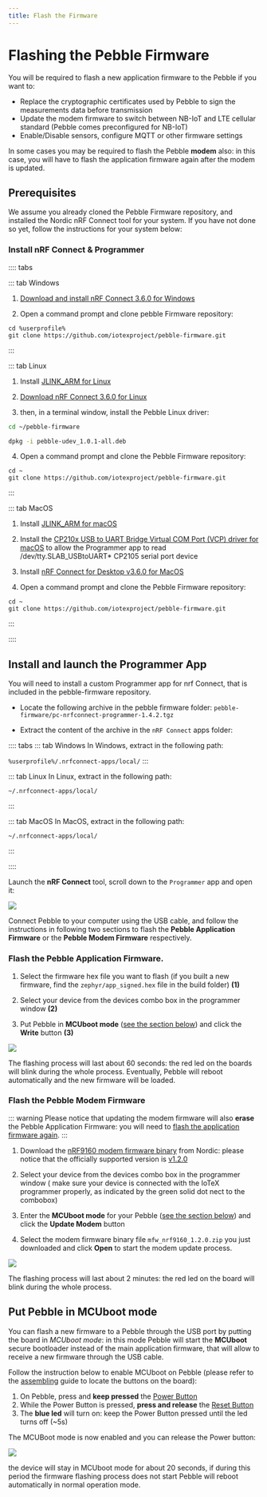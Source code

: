 ```yaml
---
title: Flash the Firmware
---
```


# Flashing the Pebble Firmware

You will be required to flash a new application firmware to the Pebble if you want to:

- Replace the cryptographic certificates used by Pebble to sign the measurements data before transmission
- Update the modem firmware to switch between NB-IoT and LTE cellular standard (Pebble comes preconfigured for NB-IoT)
- Enable/Disable sensors, configure MQTT or other firmware settings

In some cases you may be required to flash the Pebble **modem** also: in this case, you will have to flash the application firmware again after the modem is updated.

## Prerequisites

We assume you already cloned the Pebble Firmware repository, and installed the Nordic nRF Connect tool for your system. If you have not done so yet, follow the instructions for your system below:

### Install nRF Connect & Programmer

:::: tabs

::: tab Windows

1. [Download and install nRF Connect 3.6.0 for Windows](https://www.nordicsemi.com/-/media/Software-and-other-downloads/Desktop-software/nRF-Connect-for-Desktop/3-6-0/nrfconnectsetup360ia32.exe)

2. Open a command prompt and clone pebble Firmware repository:

```
cd %userprofile%
git clone https://github.com/iotexproject/pebble-firmware.git
```

:::

::: tab Linux

1. Install [JLINK_ARM for Linux](https://www.segger.com/downloads/jlink/#J-LinkSoftwareAndDocumentationPack)

2. [Download nRF Connect 3.6.0 for Linux](https://www.nordicsemi.com/-/media/Software-and-other-downloads/Desktop-software/nRF-Connect-for-Desktop/3-6-0/nrfconnect360x8664.AppImage)

3. then, in a terminal window, install the Pebble Linux driver:

```sh
cd ~/pebble-firmware

dpkg -i pebble-udev_1.0.1-all.deb
```

4. Open a command prompt and clone the Pebble Firmware repository:

```
cd ~
git clone https://github.com/iotexproject/pebble-firmware.git
```

:::

::: tab MacOS

1. Install [JLINK_ARM for macOS](https://www.segger.com/downloads/jlink/#J-LinkSoftwareAndDocumentationPack)

2. Install the [CP210x USB to UART Bridge Virtual COM Port (VCP) driver for macOS](https://www.silabs.com/products/development-tools/software/usb-to-uart-bridge-vcp-drivers) to allow the Programmer app to read /dev/tty.SLAB_USBtoUART\* CP2105 serial port device

3. Install [nRF Connect for Desktop v3.6.0 for MacOS](https://www.nordicsemi.com/-/media/Software-and-other-downloads/Desktop-software/nRF-Connect-for-Desktop/3-6-0/nrfconnect360.dmg)

4. Open a command prompt and clone the Pebble Firmware repository:

```
cd ~
git clone https://github.com/iotexproject/pebble-firmware.git
```

:::

::::

## Install and launch the Programmer App

You will need to install a custom Programmer app for nrf Connect, that is included in the pebble-firmware repository.

- Locate the following archive in the pebble firmware folder: `pebble-firmware/pc-nrfconnect-programmer-1.4.2.tgz`

- Extract the content of the archive in the `nRF Connect` apps folder:

:::: tabs
::: tab Windows
In Windows, extract in the following path:

`%userprofile%/.nrfconnect-apps/local/`
:::

::: tab Linux
In Linux, extract in the following path:

`~/.nrfconnect-apps/local/`

:::

::: tab MacOS
In MacOS, extract in the following path:

`~/.nrfconnect-apps/local/`

:::

::::

Launch the **nRF Connect** tool, scroll down to the `Programmer` app and open it:

![](/img/developer/pebble-sdk/programmer_fig2.png)

Connect Pebble to your computer using the USB cable, and follow the instructions in following two sections to flash the **Pebble Application Firmware** or the **Pebble Modem Firmware** respectively.

### Flash the Pebble Application Firmware<span id="pebble_flash_app">.</span>

1. Select the firmware hex file you want to flash (if you built a new firmware, find the `zephyr/app_signed.hex` file in the build folder) **(1)**

2. Select your device from the devices combo box in the programmer window **(2)**

3. Put Pebble in **MCUboot mode** ([see the section below](#put-pebble-tracker-in-mcuboot-mode)) and click the **Write** button **(3)**

![](/img/developer/pebble-sdk/programmer_fig3.png)

The flashing process will last about 60 seconds: the red led on the boards will blink during the whole process. Eventually, Pebble will reboot automatically and the new firmware will be loaded.

### Flash the Pebble Modem Firmware

::: warning
Please notice that updating the modem firmware will also **erase** the Pebble Application Firmware: you will need to [flash the application firmware again](#pebble_flash_app).
:::

1. Download the [nRF9160 modem firmware binary](https://www.nordicsemi.com/Products/Low-power-cellular-IoT/nRF9160/Download) from Nordic: please notice that the officially supported version is [v1.2.0](https://www.nordicsemi.com/-/media/Software-and-other-downloads/Dev-Kits/nRF9160-DK/nRF9160-modem-FW/mfwnrf9160120.zip])

2. Select your device from the devices combo box in the programmer window ( make sure your device is connected with the IoTeX programmer properly, as indicated by the green solid dot nect to the combobox)

3. Enter the **MCUboot mode** for your Pebble ([see the section below](#put-pebble-tracker-in-mcuboot-mode)) and click the **Update Modem** button

4. Select the modem firmware binary file `mfw_nrf9160_1.2.0.zip` you just downloaded and click **Open** to start the modem update process.

![](/img/developer/pebble-sdk/programmer_fig4.png)

The flashing process will last about 2 minutes: the red led on the board will blink during the whole process.

## Put Pebble in **MCUboot mode**

You can flash a new firmware to a Pebble through the USB port by putting the board in _MCUboot mode_: in this mode Pebble will start the **MCUboot** secure bootloader instead of the main application firmware, that will allow to receive a new firmware through the USB cable.

Follow the instruction below to enable MCUboot on Pebble (please refer to the [assembling](pebble-power-on.md#board-layout) guide to locate the buttons on the board):

1. On Pebble, press and **keep pressed** the [Power Button](pebble-power-on.md#board-layout)
2. While the Power Button is pressed, **press and release** the [Reset Button](pebble-power-on.md#board-layout)
3. The **blue led** will turn on: keep the Power Button pressed until the led turns off (~5s)

The MCUBoot mode is now enabled and you can release the Power button:

![](/img/developer/pebble-mcuboot.jpg)

the device will stay in MCUboot mode for about 20 seconds, if during this period the firmware flashing process does not start Pebble will reboot automatically in normal operation mode.

